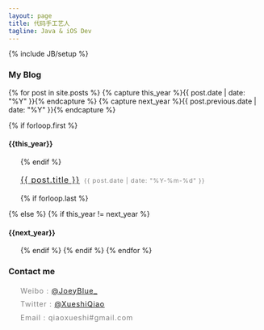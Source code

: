 ```yaml
---
layout: page
title: 代码手工艺人
tagline: Java & iOS Dev
---
```

{% include JB/setup %}

### My Blog
<div>
{% for post in site.posts %}
  {% capture this_year %}{{ post.date | date: "%Y" }}{% endcapture %}
  {% capture next_year %}{{ post.previous.date | date: "%Y" }}{% endcapture %}

  {% if forloop.first %}
    <h4>{{this_year}}</h4>
    <ul>
  {% endif %}

  <li style="list-style:none; margin-bottom:3px; line-height: 1.7; letter-spacing:1px;font-size:16px;">
    <a style="margin-right:3px;" href="{{ BASE_PATH }}{{ post.url }}">{{ post.title }}</a>
    <span style="font-size:12px; color:gray;">{{ post.date | date: "%Y-%m-%d" }}</span>
  </li>

  {% if forloop.last %}
    </ul>
  {% else %}
    {% if this_year != next_year %}
      </ul>
      <h4>{{next_year}}</h4>
      <ul>
    {% endif %}
  {% endif %}
{% endfor %}
</div>

### Contact me
<ul style="line-height: 1.7; letter-spacing:1px; color:gray;">
	<li style="list-style:none; margin-bottom:3px;">Weibo : <a href="http://weibo.com/2js3">@JoeyBlue_</a>  </li>
	<li style="list-style:none; margin-bottom:3px;">Twitter : <a href="https://twitter.com/XueshiQiao">@XueshiQiao</a>  </li>
	<li style="list-style:none; margin-bottom:3px;">Email : qiaoxueshi#gmail.com</li>
</ul>
